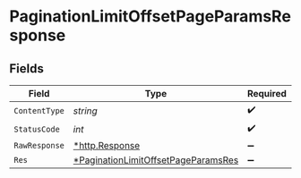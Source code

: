 # PaginationLimitOffsetPageParamsResponse


## Fields

| Field                                                                                                | Type                                                                                                 | Required                                                                                             | Description                                                                                          |
| ---------------------------------------------------------------------------------------------------- | ---------------------------------------------------------------------------------------------------- | ---------------------------------------------------------------------------------------------------- | ---------------------------------------------------------------------------------------------------- |
| `ContentType`                                                                                        | *string*                                                                                             | :heavy_check_mark:                                                                                   | N/A                                                                                                  |
| `StatusCode`                                                                                         | *int*                                                                                                | :heavy_check_mark:                                                                                   | N/A                                                                                                  |
| `RawResponse`                                                                                        | [*http.Response](https://pkg.go.dev/net/http#Response)                                               | :heavy_minus_sign:                                                                                   | N/A                                                                                                  |
| `Res`                                                                                                | [*PaginationLimitOffsetPageParamsRes](../../models/operations/paginationlimitoffsetpageparamsres.md) | :heavy_minus_sign:                                                                                   | OK                                                                                                   |